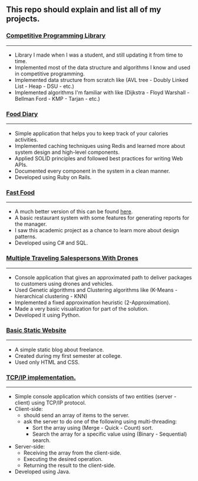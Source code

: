 ## This repo should explain and list all of my projects. ##
### [Competitive Programming Library](https://github.com/Abdelrhman-Samir-99/Competitive-Programming) <hr/> ### 

+ Library I made when I was a student, and still updating it from time to time.
+ Implemented most of the data structure and algorithms I know and used in competitive programming.
+ Implemented data structure from scratch like (AVL tree - Doubly Linked List - Heap - DSU - etc.)
+ Implemented algorithms I'm familiar with like (Dijkstra - Floyd Warshall - Bellman Ford - KMP - Tarjan - etc.)
### [Food Diary](https://github.com/Abdelrhman-Samir-99/Projects/tree/master/Food%20Diary) <hr/> ###
+ Simple application that helps you to keep track of your calories activities.
+ Implemented caching techniques using Redis and learned more about system design and high-level components.
+ Applied SOLID principles and followed best practices for writing Web APIs.
+ Documented every component in the system in a clean manner.
+ Developed using Ruby on Rails.
### [Fast Food](https://github.com/Abdelrhman-Samir-99/Projects/tree/master/Fast%20Food) <hr/> ###
+ A much better version of this can be found [here](https://github.com/Abdelrhman-Samir-99/Projects/tree/master/Food%20Diary).
+ A basic restaurant system with some features for generating reports for the manager.
+ I saw this academic project as a chance to learn more about design patterns.
+ Developed using C# and SQL.
### [Multiple Traveling Salespersons With Drones](https://github.com/Abdelrhman-Samir-99/Projects/tree/master/Multiple%20Traveling%20Salespersons%20With%20Drones) <hr/> ###
+ Console application that gives an approximated path to deliver packages to customers using drones and vehicles.
+ Used Genetic algorithms and Clustering algorithms like (K-Means - hierarchical clustering - KNN)
+ Implemented a fixed approximation heuristic (2-Approximation).
+ Made a very basic visualization for part of the solution.
+ Developed it using Python.
### [Basic Static Website](https://github.com/SmallCat3699/Projects/tree/master/Basic%20static%20website#basic-static-website) <hr/> ###
+ A simple static blog about freelance.
+ Created during my first semester at college.
+ Used only HTML and CSS.
### [TCP/IP implementation.](https://github.com/SmallCat3699/Projects/tree/master/TCP%20(sorting%20and%20searching)#simple-console-apllication-which-has-2-sides-server-and-client) <hr/> ###
+ Simple console application which consists of two entities (server - client) using TCP/IP protocol.
+ Client-side:
    + should send an array of items to the server.
    + ask the server to do one of the following using multi-threading:
        + Sort the array using (Merge - Quick - Count) sort.
        + Search the array for a specific value using (Binary - Sequential) search.
+ Server-side:
    + Receiving the array from the client-side.
    + Executing the desired operation.
    + Returning the result to the client-side.
+ Developed using Java.
